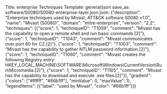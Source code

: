 Title: enterprise Techniques
Template: general/json
save_as: software/S0080/S0080-enterprise-layer.json
json: {"description": "Enterprise techniques used by Mivast, ATT&CK software S0080 v1.0", "name": "Mivast (S0080)", "domain": "mitre-enterprise", "version": "2.2", "techniques": [{"score": 1, "techniqueID": "T1059", "comment": "Mivast has the capability to open a remote shell and run basic commands.[2]"}, {"score": 1, "techniqueID": "T1043", "comment": "Mivast communicates over port 80 for C2.[2]"}, {"score": 1, "techniqueID": "T1003", "comment": "Mivast has the capability to gather NTLM password information.[2]"}, {"score": 1, "techniqueID": "T1060", "comment": "Mivast creates the following Registry entry: HKEY_LOCAL_MACHINE\\SOFTWARE\\Microsoft\\Windows\\CurrentVersion\\Run\\Micromedia.[2]"}, {"score": 1, "techniqueID": "T1105", "comment": "Mivast has the capability to download and execute .exe files.[2]"}], "gradient": {"colors": ["#ffffff", "#66b1ff"], "minValue": 0, "maxValue": 1}, "legendItems": [{"label": "used by Mivast", "color": "#66b1ff"}]}